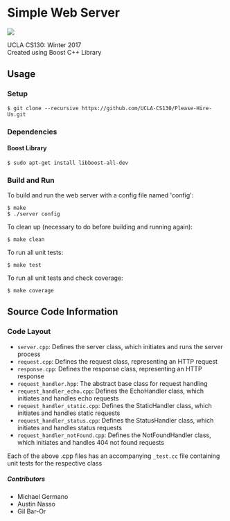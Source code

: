 # Simple Web Server

![](https://travis-ci.org/UCLA-CS130/Please-Hire-Us.svg?branch=master)

UCLA CS130: Winter 2017  
Created using Boost C++ Library

## Usage

### Setup

```
$ git clone --recursive https://github.com/UCLA-CS130/Please-Hire-Us.git
```

### Dependencies

#### Boost Library
```
$ sudo apt-get install libboost-all-dev
```

### Build and Run

To build and run the web server with a config file named 'config':

```
$ make
$ ./server config
```

To clean up (necessary to do before building and running again):

```
$ make clean
```

To run all unit tests:

```
$ make test
```

To run all unit tests and check coverage:

```
$ make coverage
```

## Source Code Information

### Code Layout

* `server.cpp`: Defines the server class, which initiates and runs the server process
* `request.cpp`: Defines the request class, representing an HTTP request
* `response.cpp`: Defines the response class, representing an HTTP response
* `request_handler.hpp`: The abstract base class for request handling
* `request_handler_echo.cpp`: Defines the EchoHandler class, which initiates and handles echo requests
* `request_handler_static.cpp`: Defines the StaticHandler class, which initiates and handles static requests
* `request_handler_status.cpp`: Defines the StatusHandler class, which initiates and handles status requests
* `request_handler_notFound.cpp`: Defines the NotFoundHandler class, which initiates and handles 404 not found requests

Each of the above .cpp files has an accompanying `_test.cc` file containing unit tests for the respective class



##### Contributors
 * Michael Germano
 * Austin Nasso
 * Gil Bar-Or

 
